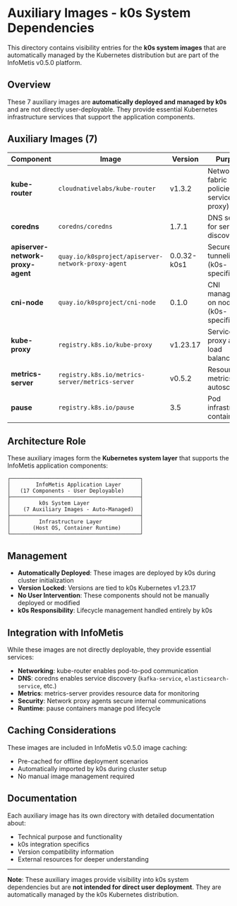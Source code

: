 # Auxiliary Images - k0s System Dependencies

This directory contains visibility entries for the **k0s system images** that are automatically managed by the Kubernetes distribution but are part of the InfoMetis v0.5.0 platform.

## Overview

These 7 auxiliary images are **automatically deployed and managed by k0s** and are not directly user-deployable. They provide essential Kubernetes infrastructure services that support the application components.

## Auxiliary Images (7)

| Component | Image | Version | Purpose |
|-----------|-------|---------|---------|
| **kube-router** | `cloudnativelabs/kube-router` | v1.3.2 | Network fabric (CNI, policies, service proxy) |
| **coredns** | `coredns/coredns` | 1.7.1 | DNS server for service discovery |
| **apiserver-network-proxy-agent** | `quay.io/k0sproject/apiserver-network-proxy-agent` | 0.0.32-k0s1 | Secure tunneling (k0s-specific) |
| **cni-node** | `quay.io/k0sproject/cni-node` | 0.1.0 | CNI management on nodes (k0s-specific) |
| **kube-proxy** | `registry.k8s.io/kube-proxy` | v1.23.17 | Service proxy and load balancing |
| **metrics-server** | `registry.k8s.io/metrics-server/metrics-server` | v0.5.2 | Resource metrics for autoscaling |
| **pause** | `registry.k8s.io/pause` | 3.5 | Pod infrastructure container |

## Architecture Role

These auxiliary images form the **Kubernetes system layer** that supports the InfoMetis application components:

```
┌─────────────────────────────────────────┐
│        InfoMetis Application Layer      │
│   (17 Components - User Deployable)     │
├─────────────────────────────────────────┤
│         k0s System Layer                │
│    (7 Auxiliary Images - Auto-Managed)  │
├─────────────────────────────────────────┤
│         Infrastructure Layer            │
│       (Host OS, Container Runtime)      │
└─────────────────────────────────────────┘
```

## Management

- **Automatically Deployed**: These images are deployed by k0s during cluster initialization
- **Version Locked**: Versions are tied to k0s Kubernetes v1.23.17 
- **No User Intervention**: These components should not be manually deployed or modified
- **k0s Responsibility**: Lifecycle management handled entirely by k0s

## Integration with InfoMetis

While these images are not directly deployable, they provide essential services:

- **Networking**: kube-router enables pod-to-pod communication
- **DNS**: coredns enables service discovery (`kafka-service`, `elasticsearch-service`, etc.)
- **Metrics**: metrics-server provides resource data for monitoring
- **Security**: Network proxy agents secure internal communications
- **Runtime**: pause containers manage pod lifecycle

## Caching Considerations

These images are included in InfoMetis v0.5.0 image caching:
- Pre-cached for offline deployment scenarios
- Automatically imported by k0s during cluster setup
- No manual image management required

## Documentation

Each auxiliary image has its own directory with detailed documentation about:
- Technical purpose and functionality
- k0s integration specifics
- Version compatibility information
- External resources for deeper understanding

---

**Note**: These auxiliary images provide visibility into k0s system dependencies but are **not intended for direct user deployment**. They are automatically managed by the k0s Kubernetes distribution.